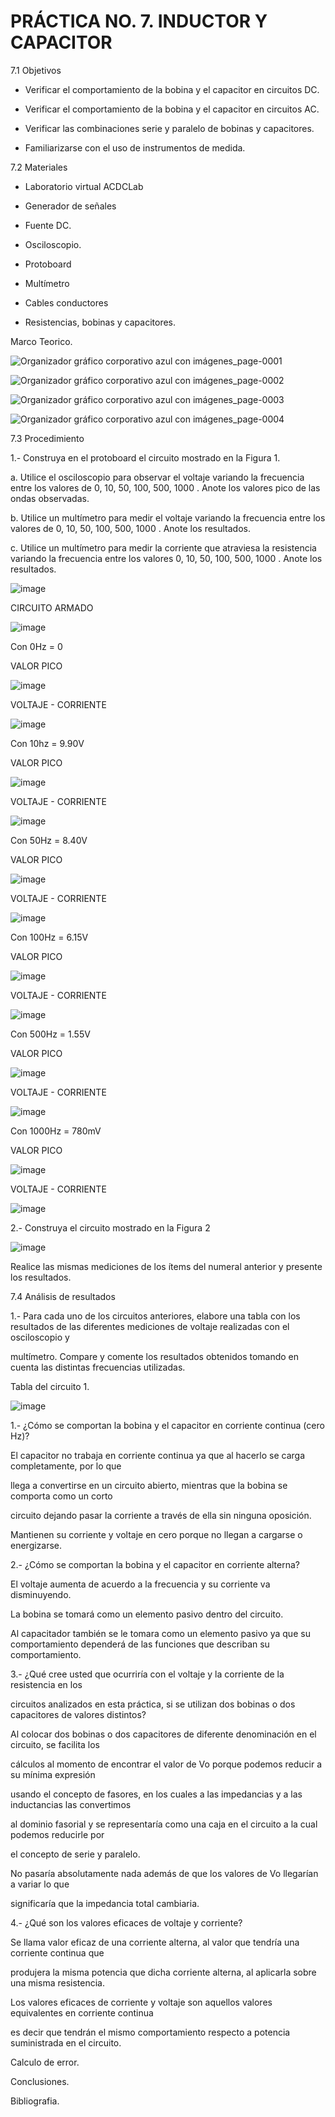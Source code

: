 # PRÁCTICA NO. 7. INDUCTOR Y CAPACITOR

7.1 Objetivos

- Verificar el comportamiento de la bobina y el capacitor en circuitos DC.

- Verificar el comportamiento de la bobina y el capacitor en circuitos AC.

- Verificar las combinaciones serie y paralelo de bobinas y capacitores.

- Familiarizarse con el uso de instrumentos de medida.

7.2 Materiales

- Laboratorio virtual ACDCLab

- Generador de señales

- Fuente DC.

- Osciloscopio.

- Protoboard

- Multímetro

- Cables conductores

- Resistencias, bobinas y capacitores.

Marco Teorico.

![Organizador gráfico corporativo azul con imágenes_page-0001](https://user-images.githubusercontent.com/117781491/217991861-da23425b-6ba7-4644-9619-450b870de0f7.jpg)

![Organizador gráfico corporativo azul con imágenes_page-0002](https://user-images.githubusercontent.com/117781491/217991887-7943ecc8-437d-43d5-9b37-293102006e7d.jpg)

![Organizador gráfico corporativo azul con imágenes_page-0003](https://user-images.githubusercontent.com/117781491/217991907-a9edf50a-8a63-45ca-8754-3ff4c1830d4e.jpg)

![Organizador gráfico corporativo azul con imágenes_page-0004](https://user-images.githubusercontent.com/117781491/217991920-4013cb6b-365a-4881-94bb-0475486a110e.jpg)

7.3 Procedimiento

1.- Construya en el protoboard el circuito mostrado en la Figura 1.

a. Utilice el osciloscopio para observar el voltaje  variando la frecuencia entre los valores de 0, 10, 50, 100, 500, 1000 . Anote los valores pico de las ondas observadas.

b. Utilice un multímetro para medir el voltaje  variando la frecuencia entre los valores de 0, 10, 50, 100, 500, 1000 . Anote los resultados.

c. Utilice un multímetro para medir la corriente que atraviesa la resistencia variando la frecuencia entre los valores 0, 10, 50, 100, 500, 1000 . Anote los resultados.

![image](https://user-images.githubusercontent.com/116687152/217950029-9b9d694a-19b0-4415-9044-91c4d9e45cf0.png)

CIRCUITO ARMADO

![image](https://user-images.githubusercontent.com/116687152/217969135-232f223b-90e2-456a-9027-97dc6432d854.png)


Con 0Hz = 0

VALOR PICO

![image](https://user-images.githubusercontent.com/116687152/217969267-1e8ebc74-6b4d-48d1-89f6-66dcd2f0e356.png)

VOLTAJE - CORRIENTE

![image](https://user-images.githubusercontent.com/116687152/217970662-919915ba-d667-47c5-a724-183f934efa8c.png)


Con 10hz = 9.90V

VALOR PICO

![image](https://user-images.githubusercontent.com/116687152/217969508-d3558e33-31eb-4cb6-b34f-c5cca2d83dd9.png)

VOLTAJE - CORRIENTE

![image](https://user-images.githubusercontent.com/116687152/217970798-e5578816-f681-461e-9b2b-f84ed0ab7b12.png)


Con 50Hz = 8.40V

VALOR PICO

![image](https://user-images.githubusercontent.com/116687152/217969758-834ebb2c-b881-4e33-8eea-6b5b6cc5fe9f.png)

VOLTAJE - CORRIENTE

![image](https://user-images.githubusercontent.com/116687152/217970908-44c91e42-cfb8-4b63-b480-8729c1864255.png)

Con 100Hz = 6.15V

VALOR PICO

![image](https://user-images.githubusercontent.com/116687152/217970137-d70fdb46-e394-41dd-bf79-989fd8dbebe6.png)

VOLTAJE - CORRIENTE

![image](https://user-images.githubusercontent.com/116687152/217970986-12916017-a92b-4172-a466-16b4f0520025.png)

Con 500Hz = 1.55V

VALOR PICO

![image](https://user-images.githubusercontent.com/116687152/217970275-e42d9997-1a4a-4bef-81dd-c272834a7072.png)

VOLTAJE - CORRIENTE

![image](https://user-images.githubusercontent.com/116687152/217971060-ce16202f-86cb-45e4-ae4e-afd4d5a336d1.png)


Con 1000Hz = 780mV

VALOR PICO

![image](https://user-images.githubusercontent.com/116687152/217970405-45205690-fab8-422e-8eaf-6e08c36abfce.png)

VOLTAJE - CORRIENTE

![image](https://user-images.githubusercontent.com/116687152/217971152-f3fde005-2dc4-4730-bfce-3952d2958a66.png)


2.- Construya el circuito mostrado en la Figura 2

![image](https://user-images.githubusercontent.com/116687152/217952686-e672612a-4303-442b-a4ae-6bcf37c2541f.png)

Realice las mismas mediciones de los ítems del numeral anterior y presente los resultados.

7.4 Análisis de resultados

1.- Para cada uno de los circuitos anteriores, elabore una tabla con los resultados de las diferentes mediciones de voltaje realizadas con el osciloscopio y 

multímetro. Compare y comente los resultados obtenidos tomando en cuenta las distintas frecuencias utilizadas.

Tabla del circuito 1.

![image](https://user-images.githubusercontent.com/116687152/217971656-22fedc8d-775b-4cde-9aa3-5a36e661612d.png)

1.- ¿Cómo se comportan la bobina y el capacitor en corriente continua (cero Hz)?

El capacitor no trabaja en corriente continua ya que al hacerlo se carga completamente, por lo que 

llega a convertirse en un circuito abierto, mientras que la bobina se comporta como un corto 

circuito dejando pasar la corriente a través de ella sin ninguna oposición.

Mantienen su corriente y voltaje en cero porque no llegan a cargarse o energizarse.

2.- ¿Cómo se comportan la bobina y el capacitor en corriente alterna?

El voltaje aumenta de acuerdo a la frecuencia y su corriente va disminuyendo.

La bobina se tomará como un elemento pasivo dentro del circuito.

Al capacitador también se le tomara como un elemento pasivo ya que su comportamiento dependerá de las funciones que describan su comportamiento.

3.- ¿Qué cree usted que ocurriría con el voltaje y la corriente de la resistencia en los

circuitos analizados en esta práctica, si se utilizan dos bobinas o dos capacitores de valores distintos?

Al colocar dos bobinas o dos capacitores de diferente denominación en el circuito, se facilita los 

cálculos al momento de encontrar el valor de Vo porque podemos reducir a su mínima expresión 

usando el concepto de fasores, en los cuales a las impedancias y a las inductancias las convertimos 

al dominio fasorial y se representaría como una caja en el circuito a la cual podemos reducirle por 

el concepto de serie y paralelo.

No pasaría absolutamente nada además de que los valores de Vo llegarían a variar lo que 

significaría que la impedancia total cambiaria.

4.- ¿Qué son los valores eficaces de voltaje y corriente?

Se llama valor eficaz de una corriente alterna, al valor que tendría una corriente continua que 

produjera la misma potencia que dicha corriente alterna, al aplicarla sobre una misma resistencia.

Los valores eficaces de corriente y voltaje son aquellos valores equivalentes en corriente continua 

es decir que tendrán el mismo comportamiento respecto a potencia suministrada en el circuito.

Calculo de error.

Conclusiones.

Bibliografia.

